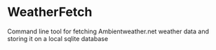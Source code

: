 # WeatherFetch
Command line tool for fetching Ambientweather.net weather data and storing it on a local sqlite database
